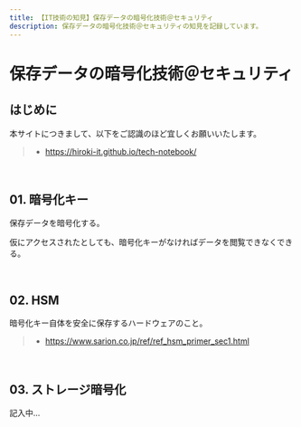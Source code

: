 ```yaml
---
title: 【IT技術の知見】保存データの暗号化技術＠セキュリティ
description: 保存データの暗号化技術＠セキュリティの知見を記録しています。
---
```


# 保存データの暗号化技術＠セキュリティ

## はじめに

本サイトにつきまして、以下をご認識のほど宜しくお願いいたします。

> - https://hiroki-it.github.io/tech-notebook/

<br>

## 01. 暗号化キー

保存データを暗号化する。

仮にアクセスされたとしても、暗号化キーがなければデータを閲覧できなくできる。

<br>

## 02. HSM

暗号化キー自体を安全に保存するハードウェアのこと。

> - https://www.sarion.co.jp/ref/ref_hsm_primer_sec1.html

<br>

## 03. ストレージ暗号化

記入中...

<br>
